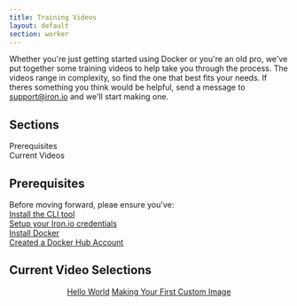 ```yaml
---
title: Training Videos
layout: default
section: worker
---
```


Whether you're just getting started using Docker or you're an old pro, we've put together some training videos to help take you through the process. The videos range in complexity, so find the one that best fits your needs. If theres something you think would be helpful, send a message to <a href='mailto:support@iron.io'>support@iron.io</a> and we'll start making one. 


<section id="toc">
<h2 id='contents'>Sections</h2>
<ul>
	<li><a href="#Prerequisites">Prerequisites</a></li>
	<li><a href="#vids">Current Videos</a></li>

</ul></section>
 
<h2 id='Prerequisites'>Prerequisites</h2>


Before moving forward, pleae ensure you've:<br />
 [Install the CLI tool](/worker/cli/) <br />
 [Setup your Iron.io credentials](/worker/reference/configuration/)<br />
 [Install Docker](https://docs.docker.com/installation/#installation)<br />
 [Created a Docker Hub Account](https://hub.docker.com/)


<h2 id='vids'>Current Video Selections</h2>

<center>
  <tbody>
  <tr>
    <td><a id='helloWorld' href='https://iron-1.wistia.com/medias/1n9ra6grpz' target="_blank">Hello World</a></td>
    <td><a id='custImg' href='https://iron-1.wistia.com/medias/em135thx45' target="_blank">Making Your First Custom Image</a></td>
  </tr>
  </tbody>
</center>
